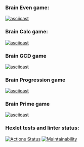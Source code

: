### Brain Even game:

[![asciicast](https://asciinema.org/a/686656.svg)](https://asciinema.org/a/686656)

### Brain Calc game:

[![asciicast](https://asciinema.org/a/686657.svg)](https://asciinema.org/a/686657)

### Brain GCD game

[![asciicast](https://asciinema.org/a/686658.svg)](https://asciinema.org/a/686658)

### Brain Progression game

[![asciicast](https://asciinema.org/a/686660.svg)](https://asciinema.org/a/686660)

### Brain Prime game

[![asciicast](https://asciinema.org/a/686661.svg)](https://asciinema.org/a/686661)

### Hexlet tests and linter status:

[![Actions Status](https://github.com/medzinov/frontend-project-44/actions/workflows/hexlet-check.yml/badge.svg)](https://github.com/medzinov/frontend-project-44/actions)
[![Maintainability](https://api.codeclimate.com/v1/badges/b7491bcd2c6969f1b1af/maintainability)](https://codeclimate.com/github/medzinov/frontend-project-44/maintainability)

